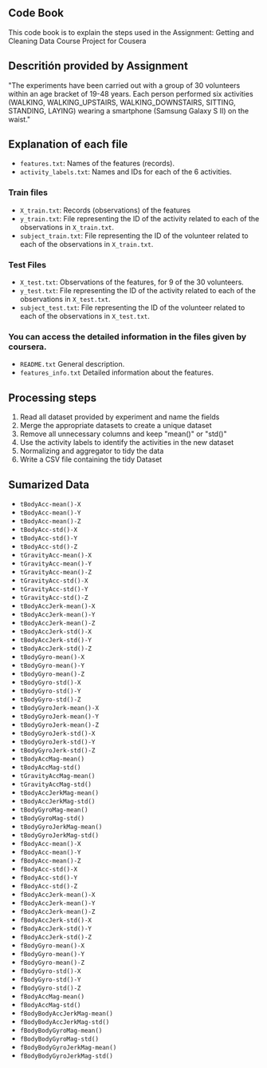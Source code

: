 ## Code Book 

This code book is to explain the steps used in the Assignment: Getting and Cleaning Data Course Project for Cousera

## Descritión provided by Assignment

"The experiments have been carried out with a group of 30 volunteers within an age bracket of 19-48 years. 
Each person performed six activities (WALKING, WALKING_UPSTAIRS, WALKING_DOWNSTAIRS, SITTING, STANDING, LAYING) wearing a smartphone (Samsung Galaxy S II) on the waist."

## Explanation of each file

* `features.txt`: Names of the features (records).
* `activity_labels.txt`: Names and IDs for each of the 6 activities.

### Train files
* `X_train.txt`: Records (observations) of the features
* `y_train.txt`: File representing the ID of the activity related to each of the observations in `X_train.txt`.
* `subject_train.txt`: File representing the ID of the volunteer related to each of the observations in `X_train.txt`.

### Test Files

* `X_test.txt`: Observations of the features, for 9 of the 30 volunteers.
* `y_test.txt`: File representing the ID of the activity related to each of the observations in `X_test.txt`.
* `subject_test.txt`: File representing the ID of the volunteer related to each of the observations in `X_test.txt`.


### You can access the detailed information in the files given by coursera.
* `README.txt` General description. 
* `features_info.txt` Detailed information about the features.


## Processing steps

1. Read all dataset provided by experiment and name the fields
2. Merge the appropriate datasets to create a unique dataset 
3. Remove all unnecessary columns and keep "mean()" or "std()"
4. Use the activity labels to identify the activities in the new dataset
5. Normalizing and aggregator to tidy the data
6. Write a CSV file containing the tidy Dataset

## Sumarized Data
* `tBodyAcc-mean()-X`
* `tBodyAcc-mean()-Y`
* `tBodyAcc-mean()-Z`
* `tBodyAcc-std()-X`
* `tBodyAcc-std()-Y`
* `tBodyAcc-std()-Z`
* `tGravityAcc-mean()-X`
* `tGravityAcc-mean()-Y`
* `tGravityAcc-mean()-Z`
* `tGravityAcc-std()-X`
* `tGravityAcc-std()-Y`
* `tGravityAcc-std()-Z`
* `tBodyAccJerk-mean()-X`
* `tBodyAccJerk-mean()-Y`
* `tBodyAccJerk-mean()-Z`
* `tBodyAccJerk-std()-X`
* `tBodyAccJerk-std()-Y`
* `tBodyAccJerk-std()-Z`
* `tBodyGyro-mean()-X`
* `tBodyGyro-mean()-Y`
* `tBodyGyro-mean()-Z`
* `tBodyGyro-std()-X`
* `tBodyGyro-std()-Y`
* `tBodyGyro-std()-Z`
* `tBodyGyroJerk-mean()-X`
* `tBodyGyroJerk-mean()-Y`
* `tBodyGyroJerk-mean()-Z`
* `tBodyGyroJerk-std()-X `
* `tBodyGyroJerk-std()-Y `
* `tBodyGyroJerk-std()-Z `
* `tBodyAccMag-mean()    `
* `tBodyAccMag-std()     `
* `tGravityAccMag-mean() `
* `tGravityAccMag-std()  `
* `tBodyAccJerkMag-mean()`
* `tBodyAccJerkMag-std() `
* `tBodyGyroMag-mean()   `
* `tBodyGyroMag-std()    `
* `tBodyGyroJerkMag-mean()`
* `tBodyGyroJerkMag-std()`
* `fBodyAcc-mean()-X`
* `fBodyAcc-mean()-Y`
* `fBodyAcc-mean()-Z`
* `fBodyAcc-std()-X `
* `fBodyAcc-std()-Y `
* `fBodyAcc-std()-Z `
* `fBodyAccJerk-mean()-X`
* `fBodyAccJerk-mean()-Y`
* `fBodyAccJerk-mean()-Z`
* `fBodyAccJerk-std()-X `
* `fBodyAccJerk-std()-Y `
* `fBodyAccJerk-std()-Z `
* `fBodyGyro-mean()-X`
* `fBodyGyro-mean()-Y`
* `fBodyGyro-mean()-Z`
* `fBodyGyro-std()-X `
* `fBodyGyro-std()-Y `
* `fBodyGyro-std()-Z `
* `fBodyAccMag-mean()`
* `fBodyAccMag-std() `
* `fBodyBodyAccJerkMag-mean()`
* `fBodyBodyAccJerkMag-std()`
* `fBodyBodyGyroMag-mean()`
* `fBodyBodyGyroMag-std()`
* `fBodyBodyGyroJerkMag-mean()`
* `fBodyBodyGyroJerkMag-std()`